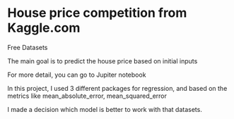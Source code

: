 # House price competition from Kaggle.com

Free Datasets

The main goal is to predict the house price based on initial inputs

For more detail, you can go to Jupiter notebook

In this project, I used 3 different packages for regression, and based on the metrics like mean_absolute_error, mean_squared_error

I made a decision which model is better to work with that datasets. 

